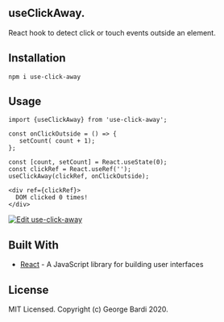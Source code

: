 ## useClickAway.

React hook to detect click or touch events outside an element.

## Installation

```
npm i use-click-away
```

## Usage

```
import {useClickAway} from 'use-click-away';

const onClickOutside = () => {
   setCount( count + 1);
};

const [count, setCount] = React.useState(0);
const clickRef = React.useRef('');
useClickAway(clickRef, onClickOutside); 
   
<div ref={clickRef}>
  DOM clicked 0 times!
</div>

```
[![Edit use-click-away](https://codesandbox.io/static/img/play-codesandbox.svg)](https://codesandbox.io/s/use-click-away-0vtmy?fontsize=14&hidenavigation=1&theme=dark)

## Built With

- [React](https://reactjs.org/) - A JavaScript library for building user interfaces

## License

MIT Licensed. Copyright (c) George Bardi 2020.
